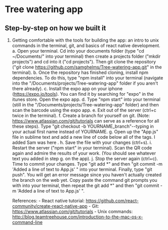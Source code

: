 # Tree watering app

## Step-by-step on how we built it

1. Getting comfortable with the tools for building the app: an intro to unix commands in the terminal, git, and basics of react native development.
	a. Open your terminal. Cd into your documents folder (type "cd ~/Documents/" into your terminal) then create a projects folder ("mkdir projects") and cd into it ("cd projects"). Then git clone the repository ("git clone https://github.com/samghelms/Tree-watering-app.git" in the terminal).
	b. Once the repository has finished cloning, install npm dependencies. To do this, type "npm install" into your terminal (navigate into the "/Documents/projects/Tree-watering-app" folder if you aren't there already).
	c. Install the expo app on your iphone (https://expo.io/tools). You can find it by searching for "expo" in the itunes store. Open the expo app.
	d. Type "npm start" into your terminal (still in the "/Documents/projects/Tree-watering-app" folder) and then scan the barcode using the expo app. 
	e. Exit out of the server (ctrl+c twice in the terminal).
	f. Create a branch for yourself on git. (Note: https://www.atlassian.com/git/tutorials can serve as a reference for all these steps). Type "git checkout -b YOURNAME_branch"--typing in your actual first name instead of YOURNAME.
	g. Open up the "App.js" file in sublime text and add a new line of code below all of the <Text> </Text> tags. I added <Text> Sam was here </Text>.
	h. Save the file with your changes (ctrl+s). 
	i. Restart the server ("npm start" in your terminal). Scan the QR code again and admire the results of your work. (You should see whatever text you added in step g. on the app).
	j. Stop the server again (ctrl+c). Time to commit your changes. Type "git add *" and then "git commit -m 'Added a line of text to App.js' " into your terminal. Finally, type "git push". You will get an error message since you haven't actually created the branch on the web yet. Copy paste the command git prompts you with into your terminal, then repeat the git add *" and then "git commit -m 'Added a line of text to App.js' ". 

	References:
		- React native tutorial: https://github.com/react-community/create-react-native-app
		- Git: https://www.atlassian.com/git/tutorials
		- Unix commands: http://blog.teamtreehouse.com/introduction-to-the-mac-os-x-command-line
